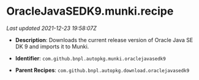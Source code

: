 # OracleJavaSEDK9.munki.recipe

_Last updated 2021-12-23 19:58:07Z_

- **Description**: Downloads the current release version of Oracle Java SE DK 9 and imports it to Munki.

- **Identifier**: `com.github.bnpl.autopkg.munki.oraclejavasedk9`

- **Parent Recipes**: `com.github.bnpl.autopkg.download.oraclejavasedk9`